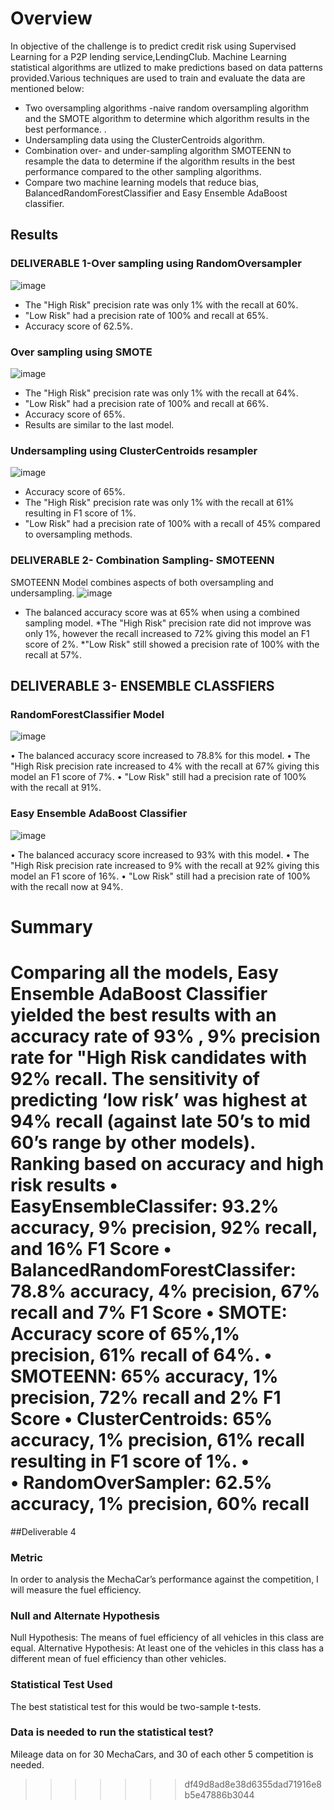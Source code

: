
# Overview

In objective of the challenge is to predict credit risk using Supervised Learning for a P2P lending service,LendingClub. Machine Learning statistical algorithms are utlized to make predictions based on data patterns provided.Various techniques are used to train and evaluate the data are mentioned below:

* Two oversampling algorithms -naive random oversampling algorithm and the SMOTE algorithm to determine which algorithm results in the best performance. . 
* Undersampling data using the ClusterCentroids algorithm.
* Combination over- and under-sampling algorithm SMOTEENN to resample the data to determine if the algorithm results in the best performance compared to the other sampling algorithms. 
* Compare two machine learning models that reduce bias, BalancedRandomForestClassifier and Easy Ensemble AdaBoost classifier.


## Results
### DELIVERABLE 1-Over sampling using RandomOversampler

![image](https://user-images.githubusercontent.com/98617082/176328272-cc897e40-f6a4-43e8-b0a7-1b19f3cae1f2.png)

*  The "High Risk" precision rate was only 1% with the recall at 60%.
* "Low Risk" had a precision rate of 100% and recall at 65%.
* Accuracy score of 62.5%.

### Over sampling using SMOTE
![image](https://user-images.githubusercontent.com/98617082/176328289-5f01e146-a3c0-4e17-99f9-dfab67e85a6c.png)

 
*  The "High Risk" precision rate was only 1% with the recall at 64%.
* "Low Risk" had a precision rate of 100% and recall at 66%.
* Accuracy score of 65%.
* Results are similar to the last model.

### Undersampling using ClusterCentroids resampler
![image](https://user-images.githubusercontent.com/98617082/176328307-ce166b4a-31e7-4ecb-affc-4dd472f9d3d5.png)

 
* Accuracy score of 65%.
*  The "High Risk" precision rate was only 1% with the recall at 61% resulting in F1 score of 1%.
* "Low Risk" had a precision rate of 100% with a recall of 45% compared to oversampling methods.

### DELIVERABLE 2- Combination Sampling- SMOTEENN
SMOTEENN Model combines aspects of both oversampling and undersampling.
![image](https://user-images.githubusercontent.com/98617082/176328338-500a8fba-3591-422b-8863-a3cf8f56758d.png)

 
* The balanced accuracy score was at 65% when using a combined sampling model.
*The "High Risk" precision rate did not improve was only 1%, however the recall increased to 72% giving this model an F1 score of 2%.
*"Low Risk" still showed a precision rate of 100% with the recall at 57%.

## DELIVERABLE 3- ENSEMBLE CLASSFIERS

### RandomForestClassifier Model

![image](https://user-images.githubusercontent.com/98617082/176328379-77dbf17a-0051-429a-b290-914a14ea4063.png)
 
•	The balanced accuracy score increased to 78.8% for this model.
•	The "High Risk precision rate increased to 4% with the recall at 67% giving this model an F1 score of 7%.
•	"Low Risk" still had a precision rate of 100% with the recall at 91%.
### Easy Ensemble AdaBoost Classifier

![image](https://user-images.githubusercontent.com/98617082/176328413-6ea661c5-7b17-404f-9cf0-7cc069dfe322.png)

•	The balanced accuracy score increased to 93% with this model.
•	The "High Risk precision rate increased to 9% with the recall at 92% giving this model an F1 score of 16%.
•	"Low Risk" still had a precision rate of 100% with the recall now at 94%.
# Summary
Comparing all the models, Easy Ensemble AdaBoost Classifier yielded the best results with an accuracy rate of 93% , 9% precision rate for "High Risk candidates with 92% recall. The sensitivity of predicting ‘low risk’ was highest at 94% recall (against late 50’s to mid 60’s range by other models).
Ranking based on accuracy and high risk results
•	EasyEnsembleClassifer: 93.2% accuracy, 9% precision, 92% recall, and 16% F1 Score
•	BalancedRandomForestClassifer: 78.8% accuracy, 4% precision, 67% recall and 7% F1 Score
•	SMOTE: Accuracy score of 65%,1% precision, 61% recall of 64%. 
•	SMOTEENN: 65% accuracy, 1% precision, 72% recall and 2% F1 Score
•	ClusterCentroids: 65% accuracy, 1% precision, 61% recall resulting in F1 score of 1%.
•	
•	RandomOverSampler: 62.5% accuracy, 1% precision, 60% recall 
=======
##Deliverable 4

### Metric
In order to analysis the MechaCar’s performance against the competition, I will measure the fuel efficiency.

### Null and Alternate Hypothesis

Null Hypothesis: The means of fuel efficiency of all vehicles in this class are equal.
Alternative Hypothesis: At least one of the vehicles in this class has a different mean of fuel efficiency than other vehicles.

### Statistical Test Used

The best statistical test for this would be two-sample t-tests.

### Data is needed to run the statistical test?
Mileage data on for 30 MechaCars, and 30 of each other 5 competition is needed.  
>>>>>>> df49d8ad8e38d6355dad71916e8b5e47886b3044
